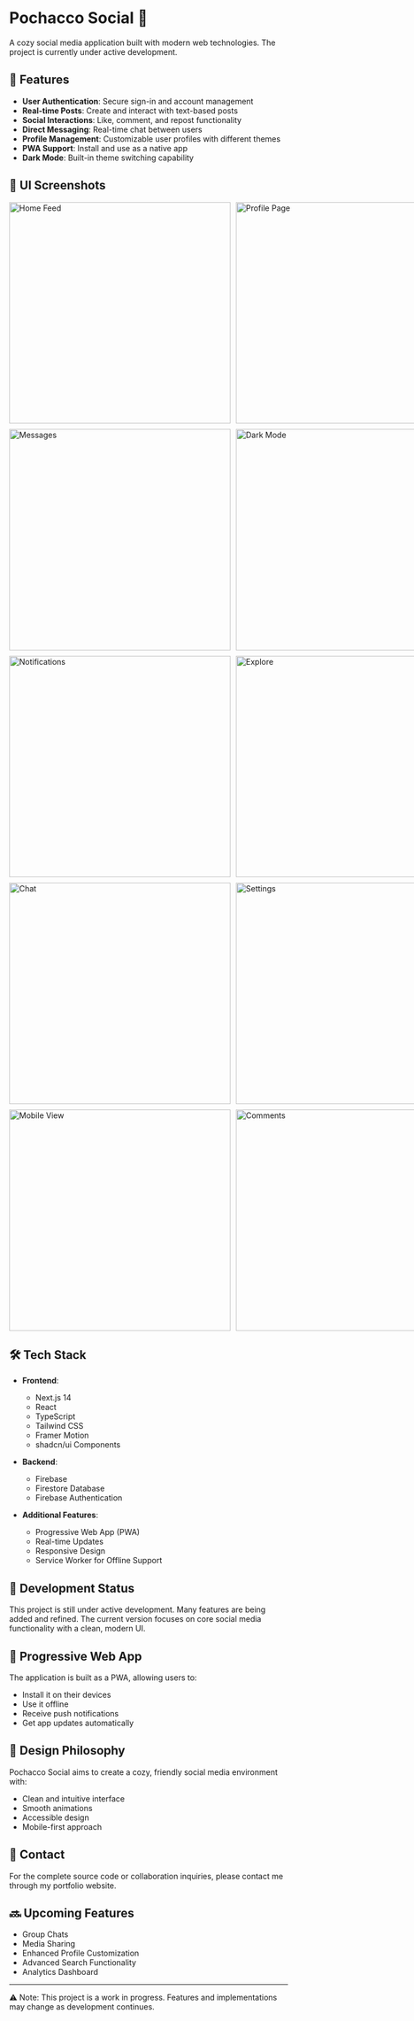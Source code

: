 # Pochacco Social 🐾

A cozy social media application built with modern web technologies. The project is currently under active development.

## 🌟 Features

- **User Authentication**: Secure sign-in and account management
- **Real-time Posts**: Create and interact with text-based posts
- **Social Interactions**: Like, comment, and repost functionality
- **Direct Messaging**: Real-time chat between users
- **Profile Management**: Customizable user profiles with different themes
- **PWA Support**: Install and use as a native app
- **Dark Mode**: Built-in theme switching capability

## 📸 UI Screenshots

<div style="display: grid; grid-template-columns: repeat(2, 1fr); gap: 10px;">
  <img src="https://github.com/user-attachments/assets/bbd9789b-ff8a-4ada-8199-5b0bfea7ea54" width="400" alt="Home Feed" />
  <img src="https://github.com/user-attachments/assets/44bf0e81-43e3-407a-88d9-4bd8b284b59f" width="400" alt="Profile Page" />
  <img src="https://github.com/user-attachments/assets/2cf2f302-125c-4e33-8855-7b760fe56743" width="400" alt="Messages" />
  <img src="https://github.com/user-attachments/assets/6bc55643-8693-447d-b8f1-2ebdcec69a0a" width="400" alt="Dark Mode" />
  <img src="https://github.com/user-attachments/assets/59b4cd8d-e7fa-4ede-8f5c-e008f155447e" width="400" alt="Notifications" />
  <img src="https://github.com/user-attachments/assets/0d12a3dc-3c6f-4183-9887-adfe1c147495" width="400" alt="Explore" />
  <img src="https://github.com/user-attachments/assets/31324ea3-3966-4885-95fd-627137e11786" width="400" alt="Chat" />
  <img src="https://github.com/user-attachments/assets/eed98d01-c928-4d69-8f9e-bbde7439275d" width="400" alt="Settings" />
  <img src="https://github.com/user-attachments/assets/3a4d9a33-adbd-470b-9ae3-095c8357e789" width="400" alt="Mobile View" />
  <img src="https://github.com/user-attachments/assets/1ac64f65-1de8-4e9a-b405-cee3104f6ee9" width="400" alt="Comments" />
</div>

## 🛠️ Tech Stack

- **Frontend**:
  - Next.js 14
  - React
  - TypeScript
  - Tailwind CSS
  - Framer Motion
  - shadcn/ui Components

- **Backend**:
  - Firebase
  - Firestore Database
  - Firebase Authentication

- **Additional Features**:
  - Progressive Web App (PWA)
  - Real-time Updates
  - Responsive Design
  - Service Worker for Offline Support

## 🚧 Development Status

This project is still under active development. Many features are being added and refined. The current version focuses on core social media functionality with a clean, modern UI.

## 📱 Progressive Web App

The application is built as a PWA, allowing users to:
- Install it on their devices
- Use it offline
- Receive push notifications
- Get app updates automatically

## 🎨 Design Philosophy

Pochacco Social aims to create a cozy, friendly social media environment with:
- Clean and intuitive interface
- Smooth animations
- Accessible design
- Mobile-first approach

## 💌 Contact

For the complete source code or collaboration inquiries, please contact me through my portfolio website.

## 🔜 Upcoming Features

- Group Chats
- Media Sharing
- Enhanced Profile Customization
- Advanced Search Functionality
- Analytics Dashboard

---

⚠️ Note: This project is a work in progress. Features and implementations may change as development continues. 
